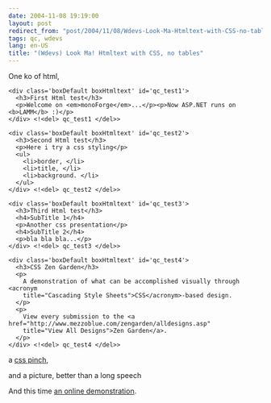 ```yaml
---
date: 2004-11-08 19:19:00
layout: post
redirect_from: "post/2004/11/08/Wdevs-Look-Ma-Htmltext-with-CSS-no-tables"
tags: qc, wdevs
lang: en-US
title: "(Wdevs) Look Ma! Htmltext with CSS, no tables"
---
```


One ko of html,

```
<div class='boxDefault boxHtmltext' id='qc_test1'>
  <h3>First Html test</h3>
  <p>Welcome on <em>monoForge</em>...</p><p>Now ASP.NET runs on <b>LAMM</b> :)</p>
</div> <!<del> qc_test1 </del>>

<div class='boxDefault boxHtmltext' id='qc_test2'>
  <h3>Second Html test</h3>
  <p>Here i try a css styling</p>
  <ul>
    <li>border, </li>
    <li>title, </li>
    <li>background. </li>
  </ul>
</div> <!<del> qc_test2 </del>>

<div class='boxDefault boxHtmltext' id='qc_test3'>
  <h3>Third Html test</h3>
  <h4>SubTitle 1</h4>
  <p>Another css presentation</p>
  <h4>SubTitle 2</h4>
  <p>bla bla bla...</p>
</div> <!<del> qc_test3 </del>>

<div class='boxDefault boxHtmltext' id='qc_test4'>
  <h3>CSS Zen Garden</h3>
  <p>
    A demonstration of what can be accomplished visually through <acronym
    title="Cascading Style Sheets">CSS</acronym>-based design.
  </p>
  <p>
    View every submission to the <a href="http://www.mezzoblue.com/zengarden/alldesigns.asp"
    title="View All Designs">Zen Garden</a>.
  </p>
</div> <!<del> qc_test4 </del>>
```

a [css pinch](/public/2004/skidoo-plus-css.txt),

and a picture, better than a long speech

And this time [an online
demonstration](http://michel.monoforge.com/default.aspx?idScreen=htmltext).
